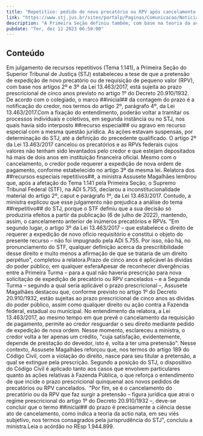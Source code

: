 ```yaml
---
title: "Repetitivo: pedido de novo precatório ou RPV após cancelamento prescreve em cinco anos"
link: "https://www.stj.jus.br/sites/portalp/Paginas/Comunicacao/Noticias/2023/12122023-Repetitivo-pedido-de-novo-precatorio-ou-RPV-apos-cancelamento-prescreve-em-cinco-anos.aspx"
description: "A Primeira Seção definiu também, com base na teoria da actio nata, que o marco inicial da contagem do prazo é a notificação do credor, pois é a ciência do cancelamento que faz surgir a pretensão."
pubdate: "Ter, dez 12 2023 06:50:00"
---
```


## Conteúdo

​Em julgamento de recursos repetitivos (Tema 1.141), a Primeira Seção do Superior Tribunal de Justiça (STJ) estabeleceu a tese de que a pretensão de expedição de novo precatório ou de requisição de pequeno valor (RPV), com base nos artigos 2º e 3º da Lei 13.463/2017, está sujeita ao prazo prescricional de cinco anos previsto no artigo 1º do Decreto 20.910/1932. De acordo com o colegiado, o marco ##inicial## da contagem do prazo é a notificação do credor, nos termos do artigo 2º, parágrafo 4º, da Lei 13.463/2017.Com a fixação do entendimento, poderão voltar a tramitar os processos individuais e coletivos, em segunda instância ou no STJ, nos quais havia sido interposto ##recurso especial## ou agravo em recurso especial com a mesma questão jurídica. As ações estavam suspensas, por determinação do STJ, até a definição do precedente qualificado. O artigo 2º da Lei 13.463/2017 cancelou os precatórios e as RPVs federais cujos valores não tenham sido levantados pelo credor e que estejam depositados há mais de dois anos em instituição financeira oficial. Mesmo com o cancelamento, o credor pode requerer a expedição de nova ordem de pagamento, conforme estabelecido no artigo 3º da mesma lei. Relatora dos ##recursos especiais repetitivos##, a ministra Assusete Magalhães lembrou que, após a afetação do Tema 1.141 pela Primeira Seção, o Supremo Tribunal Federal (STF), na ADI 5.755, declarou a inconstitucionalidade material do artigo 2º, caput e parágrafo 1º, da Lei 13.463/2017. Contudo, a ministra explicou que esse julgamento não prejudica a análise do tema ##repetitivo## do STJ, porque o STF definiu que a sua decisão só produziria efeitos a partir da publicação (6 de julho de 2022), mantendo, assim, o cancelamento anterior de inúmeros precatórios e RPVs. "Em segundo lugar, o artigo 3º da Lei 13.463/2017 – que estabelece o direito de requerer a expedição de novo ofício requisitório e constitui o objeto do presente recurso – não foi impugnado pela ADI 5.755. Por isso, não há, no pronunciamento do STF, qualquer definição acerca da prescritibilidade desse direito e muito menos a afirmação de que se trataria de um direito perpétuo", completou a relatora.Prazo de cinco anos é aplicável às dívidas do poder público, em qualquer esferaApesar de reconhecer divergências entre a Primeira Turma – para a qual não haveria prescrição para nova solicitação de expedição de precatório ou RPV cancelados – e a Segunda Turma – segundo a qual seria aplicável o prazo prescricional –, Assusete Magalhães destacou que, conforme previsto no artigo 1º do Decreto 20.910/1932, estão sujeitas ao prazo prescricional de cinco anos as dívidas do poder público, assim como qualquer direito ou ação contra a Fazenda federal, estadual ou municipal. No entendimento da relatora, a Lei 13.463/2017, ao mesmo tempo em que prevê o cancelamento da requisição de pagamento, permite ao credor resguardar o seu direito mediante pedido de expedição de nova ordem. Nesse momento, esclareceu a ministra, o credor volta a ter apenas um crédito, "cuja satisfação, evidentemente, depende de prestação do devedor, isto é, volta a ter uma pretensão". Nesse contexto, Assusete Magalhães reforçou que, nos termos do artigo 189 do Código Civil, com a violação do direito, nasce para seu titular a pretensão, a qual se extingue pela prescrição. Segundo a posição do STJ, o dispositivo do Código Civil é aplicado tanto aos casos que envolvem particulares quanto às ações relativas à Fazenda Pública, o que reforça o entendimento de que incide o prazo prescricional quinquenal aos novos pedidos de precatórios ou RPV cancelados.  "Por fim, se é o cancelamento do precatório ou da RPV que faz surgir a pretensão – figura jurídica que atrai o regime prescricional do artigo 1º do Decreto 20.910/1932 –, deve-se concluir que o termo ##inicial## do prazo é precisamente a ciência desse ato de cancelamento, como indica a teoria da actio nata, em seu viés subjetivo, nos termos consagrados pela jurisprudência do STJ", concluiu a ministra.Leia o acórdão no REsp 1.944.899. 

